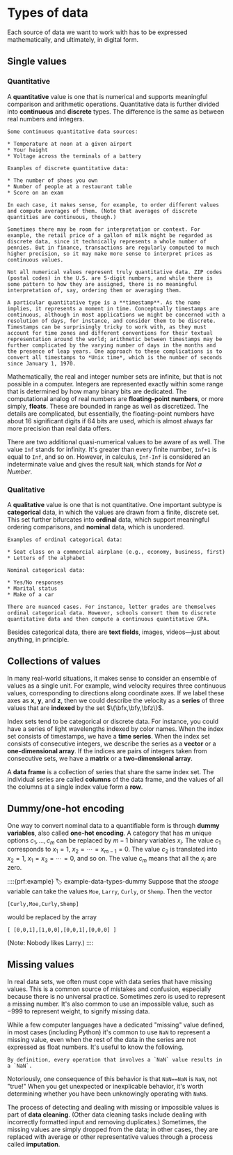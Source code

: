 # Types of data

Each source of data we want to work with has to be expressed mathematically, and ultimately, in digital form. 

## Single values

### Quantitative

A **quantitative** value is one that is numerical and supports meaningful comparison and arithmetic operations. Quantitative data is further divided into **continuous** and **discrete** types. The difference is the same as between real numbers and integers. 

```{prf:example}
Some continuous quantitative data sources:

* Temperature at noon at a given airport
* Your height
* Voltage across the terminals of a battery

Examples of discrete quantitative data:

* The number of shoes you own
* Number of people at a restaurant table
* Score on an exam

In each case, it makes sense, for example, to order different values and compute averages of them. (Note that averages of discrete quantities are continuous, though.)

Sometimes there may be room for interpretation or context. For example, the retail price of a gallon of milk might be regarded as discrete data, since it technically represents a whole number of pennies. But in finance, transactions are regularly computed to much higher precision, so it may make more sense to interpret prices as continuous values.
```

```{prf:example}
Not all numerical values represent truly quantitative data. ZIP codes (postal codes) in the U.S. are 5-digit numbers, and while there is some pattern to how they are assigned, there is no meaningful interpretation of, say, ordering them or averaging them.
```

```{prf:example}
A particular quantitative type is a **timestamp**. As the name implies, it represents a moment in time. Conceptually timestamps are continuous, although in most applications we might be concerned with a resolution of days, for instance, and consider them to be discrete. Timestamps can be surprisingly tricky to work with, as they must account for time zones and different conventions for their textual representation around the world; arithmetic between timestamps may be further complicated by the varying number of days in the months and the presence of leap years. One approach to these complications is to convert all timestamps to *Unix time*, which is the number of seconds since January 1, 1970. 
```

Mathematically, the real and integer number sets are infinite, but that is not possible in a computer. Integers are represented exactly within some range that is determined by how many binary bits are dedicated. The computational analog of real numbers are **floating-point numbers**, or more simply, **floats**. These are bounded in range as well as discretized. The details are complicated, but essentially, the floating-point numbers have about 16 significant digits if 64 bits are used, which is almost always far more precision than real data offers.

There are two additional quasi-numerical values to be aware of as well. The value `Inf` stands for infinity. It's greater than every finite number, `Inf+1` is equal to `Inf`, and so on. However, in calculus, `Inf-Inf` is considered an indeterminate value and gives the result `NaN`, which stands for *Not a Number*.

### Qualitative

A **qualitative** value is one that is not quantitative. One important subtype is **categorical** data, in which the values are drawn from a finite, discrete set. This set further bifurcates into **ordinal** data, which support meaningful ordering comparisons, and **nominal** data, which is unordered.

```{prf:example}
Examples of ordinal categorical data:

* Seat class on a commercial airplane (e.g., economy, business, first)
* Letters of the alphabet

Nominal categorical data:

* Yes/No responses
* Marital status
* Make of a car

There are nuanced cases. For instance, letter grades are themselves ordinal categorical data. However, schools convert them to discrete quantitative data and then compute a continuous quantitative GPA.
```

Besides categorical data, there are **text fields**, images, videos—just about anything, in principle. 

## Collections of values

In many real-world situations, it makes sense to consider an ensemble of values as a single unit. For example, wind velocity requires three continuous values, corresponding to directions along coordinate axes. If we label these axes as **x**, **y**, and **z**, then we could describe the velocity as a **series** of three values that are **indexed** by the set $\{\bfx,\bfy,\bfz\}$. 

Index sets tend to be categorical or discrete data. For instance, you could have a series of light wavelengths indexed by color names. When the index set consists of timestamps, we have a **time series**. When the index set consists of consecutive integers, we describe the series as a **vector** or a **one-dimensional array**. If the indices are pairs of integers taken from consecutive sets, we have a **matrix** or a **two-dimensional array**.

A **data frame** is a collection of series that share the same index set. The individual series are called **columns** of the data frame, and the values of all the columns at a single index value form a **row**. 

## Dummy/one-hot encoding

One way to convert nominal data to a quantifiable form is through **dummy variables**, also called **one-hot encoding**. A category that has $m$ unique options $c_1,\ldots,c_m$ can be replaced by $m-1$ binary variables $x_i$. The value $c_1$ corresponds to $x_1=1$, $x_2=\cdots=x_{m-1}=0$. The value $c_2$ is translated into $x_2=1$, $x_1=x_3=\cdots=0$, and so on. The value $c_m$ means that all the $x_i$ are zero.

::::{prf:example}
:label: example-data-types-dummy
Suppose that the *stooge* variable can take the values `Moe`, `Larry`, `Curly`, or `Shemp`. Then the vector 

```
[Curly,Moe,Curly,Shemp]
```

would be replaced by the array

```
[ [0,0,1],[1,0,0],[0,0,1],[0,0,0] ]
```

(Note: Nobody likes Larry.)
::::

## Missing values

In real data sets, we often must cope with data series that have missing values. This is a common source of mistakes and confusion, especially because there is no universal practice. Sometimes zero is used to represent a missing number. It's also common to use an impossible value, such as $-999$ to represent weight, to signify missing data.

While a few computer languages have a dedicated "missing" value defined, in most cases (including Python) it's common to use `NaN` to represent a missing value, even when the rest of the data in the series are not expressed as float numbers. It's useful to know the following. 

```{warning}
By definition, every operation that involves a `NaN` value results in a `NaN`.
```

Notoriously, one consequence of this behavior is that `NaN==NaN` is `NaN`, not "true!" When you get unexpected or inexplicable behavior, it's worth determining whether you have been unknowingly operating with `NaN`s.

The process of detecting and dealing with missing or impossible values is part of **data cleaning**. (Other data cleaning tasks include dealing with incorrectly formatted input and removing duplicates.) Sometimes, the missing values are simply dropped from the data; in other cases, they are replaced with average or other representative values through a process called **imputation**. 


